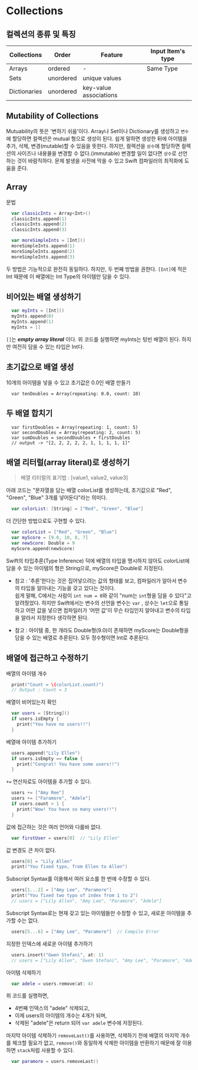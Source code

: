 # Collections

## 컬렉션의 종류 및 특징

| Collections  | Order     | Feature                | Input Item's type |
| ------------ | --------- | ---------------------- | ----------------- |
| Arrays       | ordered   | -                      | Same Type         |
| Sets         | unordered | unique values          | 
| Dictionaries | unordered | key-value associations |


## Mutability of Collections
Mutuability의 뜻은 '변하기 쉬움'이다. Array나 Set이나 Dictionary를 생성하고 `변수`에 할당하면 컬렉션은 mutual 형으로 생성이 된다. 쉽게 말하면 생성한 뒤에 아이템을 추가, 삭제, 변경(mutable)할 수 있음을 뜻한다. 하지만, 컬렉션을 `상수`에 할당하면 컬렉션의 사이즈나 내용물을 변경할 수 없다.(immutable)
변경할 일이 없다면 `상수`로 선언하는 것이 바람직하다. 문제 발생을 사전에 막을 수 있고 Swift 컴파일러의 최적화에 도움을 준다.

## Array
문법

```Swift
  var classicInts = Array<Int>()
  classicInts.append(1)
  classicInts.append(2)
  classicInts.append(3)

  var moreSimpleInts = [Int]()
  moreSimpleInts.append(1)
  moreSimpleInts.append(2)
  moreSimpleInts.append(3)
```

두 방법은 기능적으로 완전히 동일하다. 하지만, 두 번째 방법을 권한다.
`[Int]`에 적은 Int 때문에 이 배열에는 Int Type의 아이템만 담을 수 있다.

## 비어있는 배열 생성하기
```Swift 
  var myInts = [Int]()
  myInts.append(0)
  myInts.append(1)
  myInts = []
```

`[]`는 ***empty array literal*** 이다. 위 코드를 실행하면 myInts는 텅빈 배열이 된다. 하지만 여전히 담을 수 있는 타입은 Int다.


## 초기값으로 배열 생성

10개의 아이템을 넣을 수 있고 초기값은 0.0인 배열 만들기  

```
  var tenDoubles = Array(repeating: 0.0, count: 10)
```

## 두 배열 합치기

```
  var firstDoubles = Array(repeating: 1, count: 5)
  var secondDoubles = Array(repeating: 2, count: 5)
  var sumDoubles = secondDoubles + firstDoubles
  // output -> "[2, 2, 2, 2, 2, 1, 1, 1, 1, 1]"
```

## 배열 리터럴(array literal)로 생성하기

  > 배열 리터럴의 표기법 : [value1, value2, value3]

아래 코드는 "문자열을 담는 배열 colorList를 생성하는데, 초기값으로 "Red", "Green", "Blue" 3개를 넣어둔다"라는 의미다.

```Swift
  var colorList: [String] = ["Red", "Green", "Blue"]
```

더 간단한 방법으로도 구현할 수 있다.

```Swift
  var colorList = ["Red", "Green", "Blue"]
  var myScore = [9.0, 10, 8, 7]
  var newScore: Double = 9
  myScore.append(newScore)
```

Swift의 타입추론(Type Inference) 덕에 배열의 타입을 명시하지 않아도 colorList에 담을 수 있는 아이템의 형은 String으로, myScore은 Double로 지정된다. 

* 참고 : '추론'한다는 것은 집어넣으려는 값의 형태를 보고, 컴파일러가 알아서 변수의 타입을 알아내는 기능을 갖고 있다는 것이다.  
쉽게 말해, C에서는 사람이 `int num = 0`와 같이 "num는 `int`형을 담을 수 있다"고 알려줬었다. 하지만 Swift에서는 변수의 선언을 변수는 `var` , 상수는 `let`으로 통일하고 어떤 값을 넣으면 컴파일러가 '어떤 값'이 무슨 타입인지 알아내고 변수의 타입을 알라서 지정한다 생각하면 된다.

* 참고 : 아이템 중, 한 개라도 Double형(9.0)이 존재하면 myScore는 Double형을 담을 수 있는 배열로 추론된다. 모두 정수형이면 Int로 추론된다.

## 배열에 접근하고 수정하기

배열의 아이템 개수

```Swift
  print("Count = \(colorList.count)")
  // Output : Count = 3
```

배열이 비어있는지 확인

```Swift
  var users = [String]()
  if users.isEmpty {
    print("You have no users!!")
  }
```

배열에 아이템 추가하기
```Swift
  users.append("Lily Ellen")
  if users.isEmpty == false {
    print("Congrat! You have some users!!")
  }
```

`+=` 연산자로도 아이템을 추가할 수 있다.

```Swift
  users += ["Amy Ree"]
  users += ["Faramore", "Adele"]
  if users.count > 1 {
    print("Wow! You have so many users!!")
  }
```

값에 접근하는 것은 여러 언어와 다를바 없다.

```Swift
  var firstUser = users[0]  // "Lily Ellen"
```

값 변경도 큰 차이 없다.

```Swift
  users[0] = "Lily Allen"
  print("You fixed typo, from Ellen to Allen")
```

Subscript Syntax를 이용해서 여러 요소를 한 번에 수정할 수 있다.

```Swift
  users[1...2] = ["Amy Lee", "Paramore"]
  print("You fixed two typo of index from 1 to 2")
  // users = ["Lily Allen", "Amy Lee", "Paramore", "Adele"]
```

Subscript Syntax로는 현재 갖고 있는 아이템들만 수정할 수 있고, 새로운 아이템을 추가할 수는 없다.

```Swift
  users[5...6] = ["Amy Lee", "Paramore"]  // Compile Error
```

지정한 인덱스에 새로운 아이템 추가하기

```Swift
  users.insert("Gwen Stefani", at: 1)
  // users = ["Lily Allen", "Gwen Stefani", "Amy Lee", "Paramore", "Adele"]
```

아이템 삭제하기

```Swift
  var adele = users.remove(at: 4)
```
위 코드를 실행하면,  

* 4번째 인덱스의 "adele" 삭제되고,
* 이제 users의 아이템의 개수는 4개가 되며,
* 삭제된 "adele"은 return 되어 `var adele` 변수에 저장된다.

마지막 아이템 삭제하기
`removeLast()`를 사용하면, 삭제하기 전에 배열의 마지막 개수를 체크할 필요가 없고, `remove()`와 동일하게 삭제한 아이템을 반환하기 때문에 잘 이용하면 `stack`처럼 사용할 수 있다.

```Swift
  var paramore = users.removeLast()
```

```Swift

```




 










